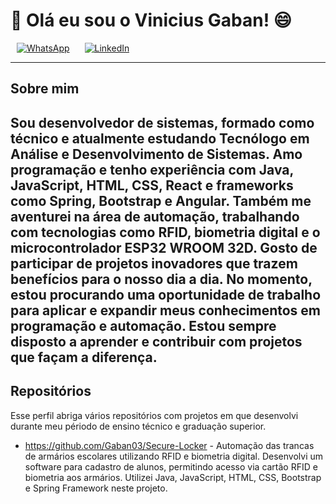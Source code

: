 # 👋 Olá eu sou o Vinicius Gaban! 😄

<p align="left">
  <a href="https://wa.me/5516991000062" target="_blank" style="margin: 0 10px; display: inline-block;">
    <img src="https://img.shields.io/badge/-WhatsApp-25D366?style=for-the-badge&logo=WhatsApp&logoColor=white" alt="WhatsApp" />
  </a>
  <a href="https://www.linkedin.com/in/vinicius-gaban/" target="_blank" style="margin: 0 10px; display: inline-block;">
    <img src="https://img.shields.io/badge/-LinkedIn-0077B5?style=for-the-badge&logo=LinkedIn&logoColor=white" alt="LinkedIn" />
  </a>
</p>

---

## Sobre mim

Sou desenvolvedor de sistemas, formado como técnico e atualmente estudando Tecnólogo em Análise e Desenvolvimento de Sistemas. Amo programação e tenho experiência com Java, JavaScript, HTML, CSS, React e frameworks como Spring, Bootstrap e Angular. Também me aventurei na área de automação, trabalhando com tecnologias como RFID, biometria digital e o microcontrolador ESP32 WROOM 32D. Gosto de participar de projetos inovadores que trazem benefícios para o nosso dia a dia. No momento, estou procurando uma oportunidade de trabalho para aplicar e expandir meus conhecimentos em programação e automação. Estou sempre disposto a aprender e contribuir com projetos que façam a diferença.
---

## Repositórios

Esse perfil abriga vários repositórios com projetos em que desenvolvi durante meu périodo de ensino técnico e graduação superior.

- https://github.com/Gaban03/Secure-Locker - Automação das trancas de armários escolares utilizando RFID e biometria digital. Desenvolvi um software para cadastro de alunos, permitindo acesso via cartão RFID e biometria aos armários. Utilizei Java, JavaScript, HTML, CSS, Bootstrap e Spring Framework neste projeto.
